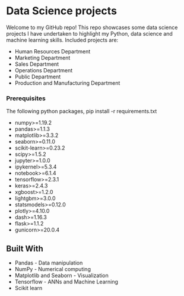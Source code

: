 # Data Science projects

Welcome to my GitHub repo! This repo showcases some data science projects I have undertaken to highlight my Python, data science and machine learning skills. Included projects are:
- Human Resources Department
- Marketing Department
- Sales Department
- Operations Department
- Public Department
- Production and Manufacturing Department

### Prerequisites
The following python packages, pip install -r requirements.txt

- numpy>=1.19.2
- pandas>=1.1.3
- matplotlib>=3.3.2
- seaborn>=0.11.0
- scikit-learn>=0.23.2
- scipy>=1.5.2
- jupyter>=1.0.0
- ipykernel>=5.3.4
- notebook>=6.1.4
- tensorflow>=2.3.1
- keras>=2.4.3
- xgboost>=1.2.0
- lightgbm>=3.0.0
- statsmodels>=0.12.0
- plotly>=4.10.0
- dash>=1.16.3
- flask>=1.1.2
- gunicorn>=20.0.4

## Built With
- Pandas - Data manipulation
- NumPy - Numerical computing
- Matplotlib and Seaborn - Visualization
- Tensorflow - ANNs and Machine Learning
- Scikit learn




